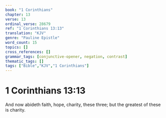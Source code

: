 ```yaml
---
book: "1 Corinthians"
chapter: 13
verse: 13
ordinal_verse: 28679
ref: "1 Corinthians 13:13"
translation: "KJV"
genre: "Pauline Epistle"
word_count: 15
topics: []
cross_references: []
grammar_tags: [conjunctive-opener, negation, contrast]
thematic_tags: []
tags: ["Bible","KJV","1 Corinthians"]
---
```


# 1 Corinthians 13:13

And now abideth faith, hope, charity, these three; but the greatest of these is charity.
